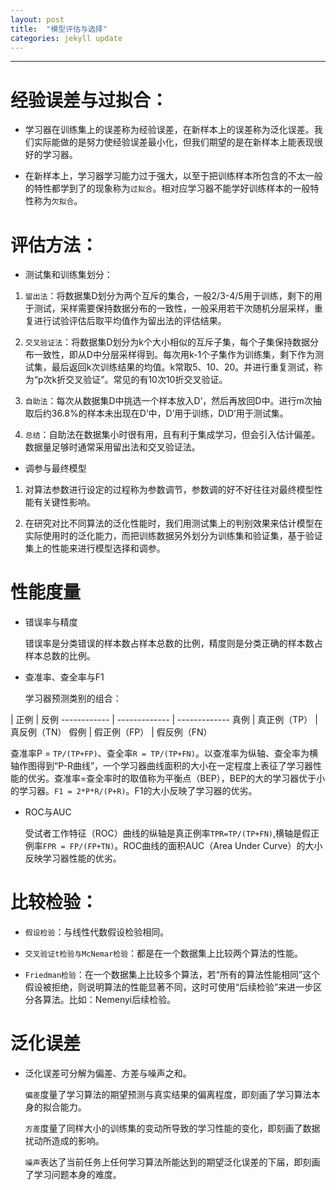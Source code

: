 ```yaml
---
layout: post
title:  "模型评估与选择"
categories: jekyll update
---
```


_______________________________________________________________________________

# 经验误差与过拟合：

* 学习器在训练集上的误差称为经验误差，在新样本上的误差称为泛化误差。我们实际能做的是努力使经验误差最小化，但我们期望的是在新样本上能表现很好的学习器。
       
* 在新样本上，学习器学习能力过于强大，以至于把训练样本所包含的不太一般的特性都学到了的现象称为`过拟合`。相对应学习器不能学好训练样本的一般特性称为`欠拟合`。

# 评估方法：
* 测试集和训练集划分：

 1. `留出法`：将数据集D划分为两个互斥的集合，一般2/3-4/5用于训练，剩下的用于测试，采样需要保持数据分布的一致性，一般采用若干次随机分层采样，重复进行试验评估后取平均值作为留出法的评估结果。
       
 2. `交叉验证法`：将数据集D划分为k个大小相似的互斥子集，每个子集保持数据分布一致性，即从D中分层采样得到。每次用k-1个子集作为训练集，剩下作为测试集，最后返回k次训练结果的均值。k常取5、10、20。并进行重复测试，称为“p次k折交叉验证”。常见的有10次10折交叉验证。
      
 3. `自助法`：每次从数据集D中挑选一个样本放入D’，然后再放回D中。进行m次抽取后约36.8%的样本未出现在D’中，D’用于训练，D\D’用于测试集。
      
 4. `总结`：自助法在数据集小时很有用，且有利于集成学习，但会引入估计偏差。数据量足够时通常采用留出法和交叉验证法。

* 调参与最终模型

 1. 对算法参数进行设定的过程称为参数调节，参数调的好不好往往对最终模型性能有关键性影响。

 2. 在研究对比不同算法的泛化性能时，我们用测试集上的判别效果来估计模型在实际使用时的泛化能力，而把训练数据另外划分为训练集和验证集，基于验证集上的性能来进行模型选择和调参。

# 性能度量
* 错误率与精度

  错误率是分类错误的样本数占样本总数的比例，精度则是分类正确的样本数占样本总数的比例。

* 查准率、查全率与F1

  学习器预测类别的组合：
  
 | 正例 | 反例
 ------------ | ------------- | ------------- 
 真例 | 真正例（TP） | 真反例（TN）
 假例 | 假正例（FP） | 假反例（FN）

  查准率P = `TP/(TP+FP)`、查全率`R = TP/(TP+FN)`。以查准率为纵轴、查全率为横轴作图得到“P-R曲线”，一个学习器曲线面积的大小在一定程度上表征了学习器性能的优劣。查准率=查全率时的取值称为平衡点（BEP），BEP的大的学习器优于小的学习器。`F1 = 2*P*R/(P+R)`。F1的大小反映了学习器的优劣。

* ROC与AUC

  受试者工作特征（ROC）曲线的纵轴是真正例率`TPR=TP/(TP+FN)`,横轴是假正例率`FPR = FP/(FP+TN)`。ROC曲线的面积AUC（Area Under Curve）的大小反映学习器性能的优劣。

# 比较检验：
* `假设检验`：与线性代数假设检验相同。

* `交叉验证t检验与McNemar检验`：都是在一个数据集上比较两个算法的性能。

* `Friedman检验`：在一个数据集上比较多个算法，若“所有的算法性能相同”这个假设被拒绝，则说明算法的性能显著不同，这时可使用“后续检验”来进一步区分各算法。比如：Nemenyi后续检验。

# 泛化误差

* 泛化误差可分解为偏差、方差与噪声之和。

  `偏差`度量了学习算法的期望预测与真实结果的偏离程度，即刻画了学习算法本身的拟合能力。

  `方差`度量了同样大小的训练集的变动所导致的学习性能的变化，即刻画了数据扰动所造成的影响。

  `噪声`表达了当前任务上任何学习算法所能达到的期望泛化误差的下届，即刻画了学习问题本身的难度。

